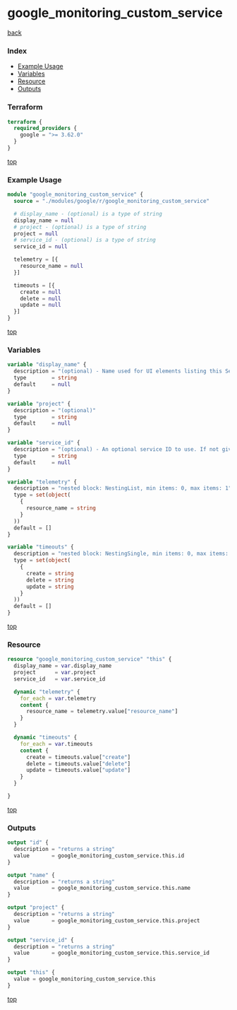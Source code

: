 # google_monitoring_custom_service

[back](../google.md)

### Index

- [Example Usage](#example-usage)
- [Variables](#variables)
- [Resource](#resource)
- [Outputs](#outputs)

### Terraform

```terraform
terraform {
  required_providers {
    google = ">= 3.62.0"
  }
}
```

[top](#index)

### Example Usage

```terraform
module "google_monitoring_custom_service" {
  source = "./modules/google/r/google_monitoring_custom_service"

  # display_name - (optional) is a type of string
  display_name = null
  # project - (optional) is a type of string
  project = null
  # service_id - (optional) is a type of string
  service_id = null

  telemetry = [{
    resource_name = null
  }]

  timeouts = [{
    create = null
    delete = null
    update = null
  }]
}
```

[top](#index)

### Variables

```terraform
variable "display_name" {
  description = "(optional) - Name used for UI elements listing this Service."
  type        = string
  default     = null
}

variable "project" {
  description = "(optional)"
  type        = string
  default     = null
}

variable "service_id" {
  description = "(optional) - An optional service ID to use. If not given, the server will generate a\nservice ID."
  type        = string
  default     = null
}

variable "telemetry" {
  description = "nested block: NestingList, min items: 0, max items: 1"
  type = set(object(
    {
      resource_name = string
    }
  ))
  default = []
}

variable "timeouts" {
  description = "nested block: NestingSingle, min items: 0, max items: 0"
  type = set(object(
    {
      create = string
      delete = string
      update = string
    }
  ))
  default = []
}
```

[top](#index)

### Resource

```terraform
resource "google_monitoring_custom_service" "this" {
  display_name = var.display_name
  project      = var.project
  service_id   = var.service_id

  dynamic "telemetry" {
    for_each = var.telemetry
    content {
      resource_name = telemetry.value["resource_name"]
    }
  }

  dynamic "timeouts" {
    for_each = var.timeouts
    content {
      create = timeouts.value["create"]
      delete = timeouts.value["delete"]
      update = timeouts.value["update"]
    }
  }

}
```

[top](#index)

### Outputs

```terraform
output "id" {
  description = "returns a string"
  value       = google_monitoring_custom_service.this.id
}

output "name" {
  description = "returns a string"
  value       = google_monitoring_custom_service.this.name
}

output "project" {
  description = "returns a string"
  value       = google_monitoring_custom_service.this.project
}

output "service_id" {
  description = "returns a string"
  value       = google_monitoring_custom_service.this.service_id
}

output "this" {
  value = google_monitoring_custom_service.this
}
```

[top](#index)